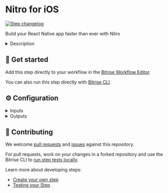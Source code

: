 # Nitro for iOS

[![Step changelog](https://shields.io/github/v/release/nitro-build/bitrise-step-nitro-ios?include_prereleases&label=changelog&color=blueviolet)](https://github.com/nitro-build/bitrise-step-nitro-ios/releases)

Build your React Native app faster than ever with Nitro


<details>
<summary>Description</summary>

This step builds your React Native app for iOS using [Nitro](https://nitro.build). Get your **API key** on our [website](https://nitro.build).

</details>

## 🧩 Get started

Add this step directly to your workflow in the [Bitrise Workflow Editor](https://devcenter.bitrise.io/steps-and-workflows/steps-and-workflows-index/).

You can also run this step directly with [Bitrise CLI](https://github.com/bitrise-io/bitrise).

## ⚙️ Configuration

<details>
<summary>Inputs</summary>

| Key | Description | Flags | Default |
| --- | --- | --- | --- |
| `api_key` | The API key required by Nitro. It is recommended to set a $NITRO_API_KEY as a Bitrise secret. | sensitive |  |
| `root_directory` | The directory within your project, in which your code is located. Leave this field empty if your code is not located in a subdirectory |  | `./` |
| `scheme` | The name of the iOS scheme |  |  |
| `build_configuration` | The name of the active build configuration |  | `Release` |
| `xcconfig_path` | The path relative to project root directory where the custom `.xcconfig` file is located |  |  |
| `version_name` | The version name for the app |  |  |
| `version_code` | The version code for the app |  |  |
| `disable_version_name_from_package_json` | By default will get the 'version' field from package.json and set the version name |  | `no` |
| `disable_version_code_auto_generation` | By default will generate a timestamp based number and set the version code |  | `no` |
| `certificate_url` | The url to download and install the certificate |  |  |
| `certificate_passphrase` | Certificate passphrase | sensitive |  |
| `codesigning_identity` | Codesigning identity |  |  |
| `provisioning_profile_urls` | A string containing a '\|' separated values where provisioning profiles are located e.g. url1\|url2\|url3 |  |  |
| `provisioning_profile_specifier` | The name of the provisioning profile when using a single one |  |  |
| `team_id` | Specify the Team ID you want to use for the Apple Developer Portal |  |  |
| `export_method` | The export method used to generate the IPA |  | `ad-hoc` |
| `cache_provider` | Choose the provider where cache artifacts will be persisted: - `fs`: File system - `s3`: Amazon - Simple Storage Service |  | `s3` |
| `disable_cache` | When setting this option to `yes` build cache optimizations won't be performed. (defaults to $NITRO_DISABLE_CACHE if present) |  |  |
| `cache_env_var_lookup_keys` | A list of `\|` separated values with env variable keys to lookup to determine whether the build should be cached or not |  |  |
| `cache_file_lookup_paths` | A list of `\|` separated value paths (relative to the root of the repo or absolute) to lookup in order to determine whether the build should be cached or not |  |  |
| `disable_metro_cache` | Setting this field to yes will disable the React Native Metro cache feature. (defaults to $NITRO_DISABLE_METRO_CACHE if present) |  |  |
| `aws_s3_access_key_id` | AWS access key ID for S3 bucket build caching. (defaults to $NITRO_AWS_S3_ACCESS_KEY_ID if present) |  |  |
| `aws_s3_secret_access_key` | AWS secret access key for S3 bucket build caching. (defaults to $NITRO_AWS_S3_SECRET_ACCESS_KEY if present) |  |  |
| `aws_s3_region` | AWS region where S3 bucket for build caching is located. (defaults to $NITRO_AWS_S3_REGION if present) |  |  |
| `aws_s3_bucket` | AWS bucket name for S3 bucket build caching. (defaults to $NITRO_AWS_S3_BUCKET if present) |  |  |
| `pre_install_command` | Run command prior to install project dependencies (e.g. `rm -rf ./some-folder`) |  |  |
| `pre_build_command` | Run command prior to start building the app (e.g. `yarn tsc && yarn test`) |  |  |
| `post_build_command` | Run command once build successfully finished (e.g. `yarn publish`) |  |  |
| `detox_configuration` | Select a device configuration from your defined configurations. |  |  |
| `output_directory` | The path to the directory where to place all of Nitro's output files. (defaults to $BITRISE_DEPLOY_DIR) |  |  |
| `entry_file` | The entry file for bundle generation. (defaults to $ENTRY_FILE if present) |  |  |
| `verbose` | Enable verbose logs |  | `no` |
| `debug` | Enable step debugging |  | `no` |
| `fail_safe` | Runing the app in this mode allows you to prevent the build to fail but you can check the status in further steps. (defaults to $NITRO_FAIL_SAFE if present) |  |  |
</details>

<details>
<summary>Outputs</summary>

| Environment Variable | Description |
| --- | --- |
| `NITRO_BUILD_STATUS` | The status of the latest build (success / failure) |
| `NITRO_OUTPUT_DIR` | The path to the directory where to place all of Nitro's output files |
| `NITRO_LOGS_PATH` | The full path to access the build log |
| `NITRO_SUMMARY_PATH` | The full path to access the build summary report |
| `NITRO_APP_PATH` | The full path to access the iOS package (.app or .ipa) |
| `NITRO_DEPLOY_PATH` | The full path to access the iOS package (.app or .ipa) |
</details>

## 🙋 Contributing

We welcome [pull requests](https://github.com/nitro-build/bitrise-step-nitro-ios/pulls) and [issues](https://github.com/nitro-build/bitrise-step-nitro-ios/issues) against this repository.

For pull requests, work on your changes in a forked repository and use the Bitrise CLI to [run step tests locally](https://devcenter.bitrise.io/bitrise-cli/run-your-first-build/).

Learn more about developing steps:

- [Create your own step](https://devcenter.bitrise.io/contributors/create-your-own-step/)
- [Testing your Step](https://devcenter.bitrise.io/contributors/testing-and-versioning-your-steps/)
